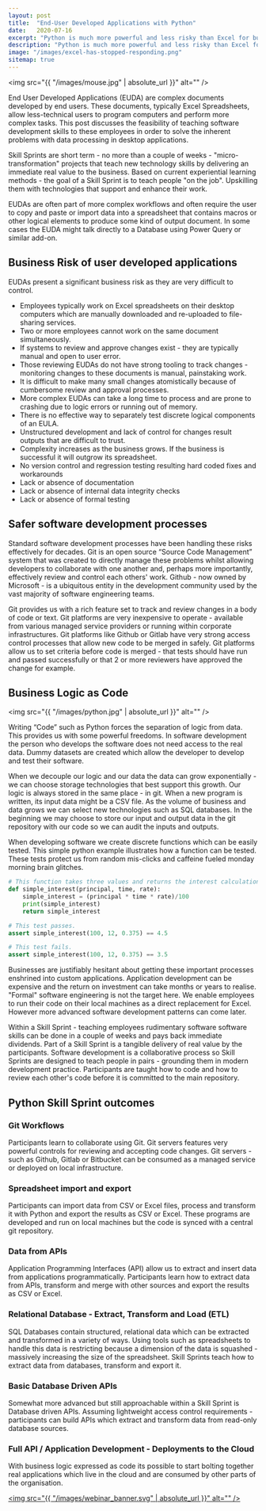 ```yaml
---
layout: post
title:  "End-User Developed Applications with Python"
date:   2020-07-16
excerpt: "Python is much more powerful and less risky than Excel for business processes"
description: "Python is much more powerful and less risky than Excel for business processes"
image: "/images/excel-has-stopped-responding.png"
sitemap: true
---
```


<span class="image right"><img src="{{ "/images/mouse.jpg" | absolute_url }}" alt="" /></span>

End User Developed Applications (EUDA) are complex documents developed by end users. These documents, typically Excel Spreadsheets, allow less-technical users to program computers and perform more complex tasks. This post discusses the feasibility of teaching software development skills to these employees in order to solve the inherent problems with data processing in desktop applications.

Skill Sprints are short term - no more than a couple of weeks - "micro-transformation" projects that teach new technology skills by delivering an immediate real value to the business. Based on current experiential learning methods - the goal of a Skill Sprint is to teach people "on the job". Upskilling them with technologies that support and enhance their work.

EUDAs are often part of more complex workflows and often require the user to copy and paste or import data into a spreadsheet that contains macros or other logical elements to produce some kind of output document. In some cases the EUDA might talk directly to a Database using Power Query or similar add-on.

## Business Risk of user developed applications

EUDAs present a significant business risk as they are very difficult to control. 
-	Employees typically work on Excel spreadsheets on their desktop computers which are manually downloaded and re-uploaded to file-sharing services.
-   Two or more employees cannot work on the same document simultaneously.
-	If systems to review and approve changes exist - they are typically manual and open to user error.
-	Those reviewing EUDAs do not have strong tooling to track changes - monitoring changes to these documents is manual, painstaking work.
- 	It is difficult to make many small changes atomistically because of cumbersome review and approval processes.
-	More complex EUDAs can take a long time to process and are prone to crashing due to logic errors or running out of memory.
-	There is no effective  way to separately test discrete logical components of an EULA.
-	Unstructured development and lack of control for changes result outputs that are difficult to trust.
-	Complexity increases as the business grows. If the business is successful it will outgrow its spreadsheet.
-	No version control and regression testing resulting hard coded fixes and workarounds
-	Lack or absence of documentation
-	Lack or absence of internal data integrity checks
-	Lack or absence of formal testing

## Safer software development processes

Standard software development processes have been handling these risks effectively for decades. Git is an open source “Source Code Management” system that was created to directly manage these problems whilst allowing developers to collaborate with one another and, perhaps more importantly, effectively review and control each others' work. Github - now owned by Microsoft - is a ubiquitous entity in the development community used by the vast majority of software engineering teams.

Git provides us with a rich feature set to track and review changes in a body of code or text. Git platforms are very inexpensive to operate - available from various managed service providers or running within corporate infrastructures. Git platforms like Github or Gitlab have very strong access control processes that allow new code to be merged in safely. Git platforms allow us to set criteria before code is merged - that tests should have run and passed successfully or that 2 or more reviewers have approved the change for example.

## Business Logic as Code

<span class="image left"><img src="{{ "/images/python.jpg" | absolute_url }}" alt="" /></span>

Writing “Code” such as Python forces the separation of logic from data. This provides us with some powerful freedoms. In software development the person who develops the software does not need access to the real data. Dummy datasets are created which allow the developer to develop and test their software.

When we decouple our logic and our data the data can grow exponentially - we can choose storage technologies that best support this growth. Our logic is always stored in the same place - in git. When a new program is written, its input data might be a CSV file. As the volume of business and data grows we can select new technologies such as SQL databases. In the beginning we may choose to store our input and output data in the git repository with our code so we can audit the inputs and outputs.

When developing software we create discrete functions which can be easily tested. This simple python example illustrates how a function can be tested. These tests protect us from random mis-clicks and caffeine fueled monday morning brain glitches.

``` python
# This function takes three values and returns the interest calculation.
def simple_interest(principal, time, rate):   
    simple_interest = (principal * time * rate)/100
    print(simple_interest)
    return simple_interest

# This test passes.
assert simple_interest(100, 12, 0.375) == 4.5

# This test fails.
assert simple_interest(100, 12, 0.375) == 3.5
```

Businesses are justifiably hesitant about getting these important processes enshrined into custom applications. Application development can be expensive and the return on investment can take months or years to realise. "Formal" software engineering is not the target here. We enable employees to run their code on their local machines as a direct replacement for Excel. However more advanced software development patterns can come later.

Within a Skill Sprint - teaching employees rudimentary software software skills can be done in a couple of weeks and pays back immediate dividends. Part of a Skill Sprint is a tangible delivery of real value by the participants. Software development is a collaborative process so Skill Sprints are designed to teach people in pairs - grounding them in modern development practice. Participants are taught how to code and how to review each other's code before it is committed to the main repository.

## Python Skill Sprint outcomes

### Git Workflows
<div class="box">
    <p><span class="image left"><img src="{{ "/images/euda/EUDA-Workflows-0.png" | absolute_url }}" alt="" /></span>Participants learn to collaborate using Git. Git servers features very powerful controls for reviewing and accepting code changes. Git servers - such as Github, Gitlab or Bitbucket can be consumed as a managed service or deployed on local infrastructure.</p>
</div>

### Spreadsheet import and export
<div class="box">
    <p><span class="image right"><img src="{{ "/images/euda/EUDA-Workflows-1.png" | absolute_url }}" alt="" /></span>Participants can import data from CSV or Excel files, process and transform it with Python and export the results as CSV or Excel. These programs are developed and run on local machines but the code is synced with a central git repository.</p>
</div>

### Data from APIs
<div class="box">
    <p><span class="image left"><img src="{{ "/images/euda/EUDA-Workflows-2.png" | absolute_url }}" alt="" /></span>Application Programming Interfaces (API) allow us to extract and insert data from applications programmatically. Participants learn how to extract data from APIs, transform and merge with other sources and export the results as CSV or Excel.</p>
</div>

### Relational Database - Extract, Transform and Load (ETL)
<div class="box">
    <p><span class="image right"><img src="{{ "/images/euda/EUDA-Workflows-3.png" | absolute_url }}" alt="" /></span>SQL Databases contain structured, relational data which can be extracted and transformed in a variety of ways. Using tools such as spreadsheets to handle this data is restricting because a dimension of the data is squashed - massively increasing the size of the spreadsheet. Skill Sprints teach how to extract data from databases, transform and export it.</p>
</div>

### Basic Database Driven APIs
<div class="box">
    <p><span class="image left"><img src="{{ "/images/euda/EUDA-Workflows-4.png" | absolute_url }}" alt="" /></span>Somewhat more advanced but still approachable within a Skill Sprint is Database driven APIs. Assuming lightweight access control requirements - participants can build APIs which extract and transform data from read-only database sources.</p>
</div>

### Full API / Application Development - Deployments to the Cloud
<div class="box">
    <p><span class="image right"><img src="{{ "/images/euda/EUDA-Workflows-5.png" | absolute_url }}" alt="" /></span>With business logic expressed as code its possible to start bolting together real applications which live in the cloud and are consumed by other parts of the organisation.</p>
</div>

<span class="image fit"><a href="https://www.eventbrite.com/e/stealing-the-fire-of-the-gods-tickets-115039819196" target="_blank" ><img src="{{ "/images/webinar_banner.svg" | absolute_url }}" alt="" /></a></span>